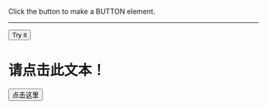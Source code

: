 <html>

<p>Click the button to make a BUTTON element.</p>
<hr>
<button onclick="myFunction()">Try it</button>
<h1 onclick="this.innerHTML='谢谢！'">请点击此文本！</h1>
<button id="button">点击这里</button>


</html>
